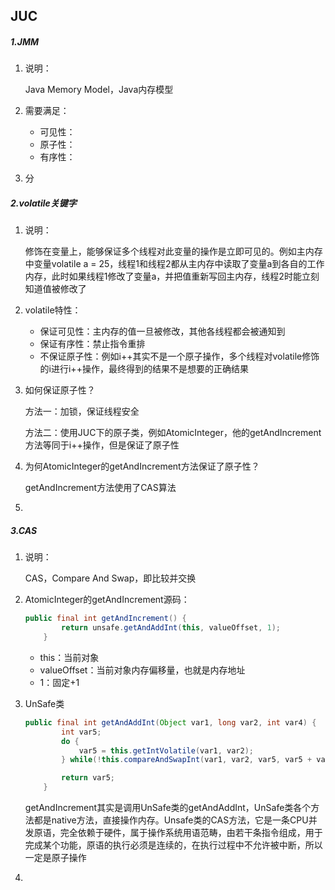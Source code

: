 ##  JUC

##### 1.JMM

1. 说明：

   Java Memory Model，Java内存模型

2. 需要满足：

   - 可见性：
   - 原子性：
   - 有序性：

3. 分

##### 2.volatile关键字

1. 说明：

   修饰在变量上，能够保证多个线程对此变量的操作是立即可见的。例如主内存中变量volatile a = 25，线程1和线程2都从主内存中读取了变量a到各自的工作内存，此时如果线程1修改了变量a，并把值重新写回主内存，线程2时能立刻知道值被修改了

2. volatile特性：

   - 保证可见性：主内存的值一旦被修改，其他各线程都会被通知到
   - 保证有序性：禁止指令重排
   - 不保证原子性：例如i++其实不是一个原子操作，多个线程对volatile修饰的i进行i++操作，最终得到的结果不是想要的正确结果

3. 如何保证原子性？

   方法一：加锁，保证线程安全

   方法二：使用JUC下的原子类，例如AtomicInteger，他的getAndIncrement方法等同于i++操作，但是保证了原子性

4. 为何AtomicInteger的getAndIncrement方法保证了原子性？

   getAndIncrement方法使用了CAS算法

5. 

##### 3.CAS

1. 说明：

   CAS，Compare And Swap，即比较并交换

2. AtomicInteger的getAndIncrement源码：

   ```java
   public final int getAndIncrement() {
           return unsafe.getAndAddInt(this, valueOffset, 1);
       }
   ```

   - this：当前对象
   - valueOffset：当前对象内存偏移量，也就是内存地址
   - 1：固定+1

3. UnSafe类

   ```java
   public final int getAndAddInt(Object var1, long var2, int var4) {
           int var5;
           do {
               var5 = this.getIntVolatile(var1, var2);
           } while(!this.compareAndSwapInt(var1, var2, var5, var5 + var4));
   
           return var5;
       }
   ```

   getAndIncrement其实是调用UnSafe类的getAndAddInt，UnSafe类各个方法都是native方法，直接操作内存。Unsafe类的CAS方法，它是一条CPU并发原语，完全依赖于硬件，属于操作系统用语范畴，由若干条指令组成，用于完成某个功能，原语的执行必须是连续的，在执行过程中不允许被中断，所以一定是原子操作

4. 